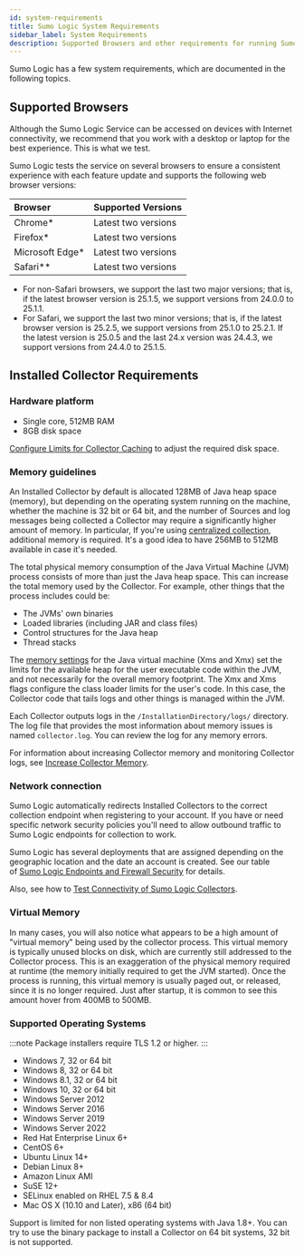 ```yaml
---
id: system-requirements
title: Sumo Logic System Requirements
sidebar_label: System Requirements
description: Supported Browsers and other requirements for running Sumo Logic.
---
```



Sumo Logic has a few system requirements, which are documented in the following topics.

## Supported Browsers

Although the Sumo Logic Service can be accessed on devices with Internet connectivity, we recommend that you work with a desktop or laptop for the best experience. This is what we test. 

Sumo Logic tests the service on several browsers to ensure a consistent experience with each feature update and supports the following web browser versions:

| Browser | Supported Versions |
|:------------------|:------------------------|
| Chrome\*         | Latest two versions    |
| Firefox\*        | Latest two versions    |
| Microsoft Edge\* | Latest two versions    |
| Safari\*\*       | Latest two versions    |

* For non-Safari browsers, we support the last two major versions; that is, if the latest browser version is 25.1.5, we support versions from 24.0.0 to 25.1.1.
* For Safari, we support the last two minor versions; that is, if the latest browser version is 25.2.5, we support versions from 25.1.0 to 25.2.1. If the latest version is 25.0.5 and the last 24.x version was 24.4.3, we support versions from 24.4.0 to 25.1.5.

## Installed Collector Requirements

### Hardware platform

* Single core, 512MB RAM
* 8GB disk space

[Configure Limits for Collector Caching](/docs/send-data/collector-faq#configure-limits-collector-caching) to adjust the required disk space.

### Memory guidelines

An Installed Collector by default is allocated 128MB of Java heap space (memory), but depending on the operating system running on the machine, whether the machine is 32 bit or 64 bit, and the number of Sources and log messages being collected a Collector may require a significantly higher amount of memory. In particular, If you're using [centralized collection](/docs/send-data/best-practices), additional memory is required. It's a good idea to have 256MB to 512MB available in case it's needed.

The total physical memory consumption of the Java Virtual Machine (JVM) process consists of more than just the Java heap space. This can increase the total memory used by the Collector. For example, other things that the process includes could be:

* The JVMs' own binaries 
* Loaded libraries (including JAR and class files) 
* Control structures for the Java heap 
* Thread stacks

The [memory settings](/docs/send-data/collector-faq#increase-collector-memory) for the Java virtual machine (Xms and Xmx) set the limits for the available heap for the user executable code within the JVM, and not necessarily for the overall memory footprint. The Xmx and Xms flags configure the class loader limits for the user's code. In this case, the Collector code that tails logs and other things is managed within the JVM.

Each Collector outputs logs in the `/InstallationDirectory/logs/` directory. The log file that provides the most information about memory issues is named `collector.log`. You can review the log for any memory errors.

For information about increasing Collector memory and monitoring Collector logs, see [Increase Collector Memory](/docs/send-data/collector-faq#increase-collector-memory).

### Network connection

Sumo Logic automatically redirects Installed Collectors to the correct collection endpoint when registering to your account. If you have or need specific network security policies you'll need to allow outbound traffic to Sumo Logic endpoints for collection to work.

Sumo Logic has several deployments that are assigned depending on the geographic location and the date an account is created. See our table of [Sumo Logic Endpoints and Firewall Security](/docs/api/getting-started.md#sumo-logic-endpoints-by-deployment-and-firewall-security) for details.

Also, see how to [Test Connectivity of Sumo Logic Collectors](/docs/send-data/installed-collectors/collector-installation-reference/test-connectivity-sumo-collectors).

### Virtual Memory

In many cases, you will also notice what appears to be a high amount of "virtual memory" being used by the collector process. This virtual memory is typically unused blocks on disk, which are currently still addressed to the Collector process. This is an exaggeration of the physical memory required at runtime (the memory initially required to get the JVM started). Once the process is running, this virtual memory is usually paged out, or released, since it is no longer required. Just after startup, it is common to see this amount hover from 400MB to 500MB.

### Supported Operating Systems

:::note
Package installers require TLS 1.2 or higher.
:::

* Windows 7, 32 or 64 bit
* Windows 8, 32 or 64 bit
* Windows 8.1, 32 or 64 bit
* Windows 10, 32 or 64 bit
* Windows Server 2012
* Windows Server 2016
* Windows Server 2019
* Windows Server 2022
* Red Hat Enterprise Linux 6+
* CentOS 6+
* Ubuntu Linux 14+
* Debian Linux 8+
* Amazon Linux AMI
* SuSE 12+
* SELinux enabled on RHEL 7.5 & 8.4
* Mac OS X (10.10 and Later), x86 (64 bit)

Support is limited for non listed operating systems with Java 1.8+. You can try to use the binary package to install a Collector on 64 bit systems, 32 bit is not supported.

